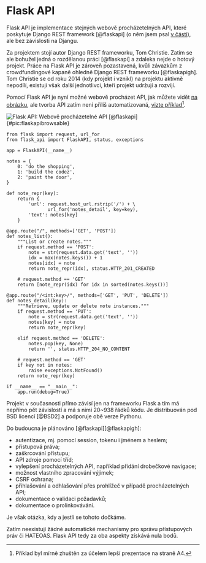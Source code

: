 Flask API
=========

Flask API je implementace stejných webově procházetelných API,
které poskytuje Django REST framework [@flaskapi] (o něm jsem psal [v části](#django-rest-framework@)),
ale bez závislosti na Djangu.

Za projektem stojí autor Django REST frameworku, Tom Christie.
Zatím se ale bohužel jedná o rozdělanou práci [@flaskapi] a zdaleka nejde o hotový projekt.
Práce na Flask API je zároveň pozastavená, kvůli závazkům z crowdfundingové kapaně ohledně Django REST frameworku [@flaskapigh].
Tom Christie se od roku 2014 (kdy projekt i vznikl) na projektu aktivně nepodílí, existují však další jednotlivci,
kteří projekt udržují a rozvíjí.

Pomocí Flask API je nyní možné webově procházet API, jak můžete vidět [na obrázku](#pic:flaskapibrowsable),
ale tvorba API zatím není příliš automatizovaná, [vizte příklad](#code:flaskapi)[^zhusteno].

[^zhusteno]: Příklad byl mírně zhuštěn za účelem lepší prezentace na straně A4.

![Flask API: Webově procházetelné API [@flaskapi]{#pic:flaskapibrowsable}](images/flask-api-browsable)

```{caption="{#code:flaskapi}Příklad použití z dokumentace Flask API \autocite{flaskapigh}" .python}
from flask import request, url_for
from flask_api import FlaskAPI, status, exceptions

app = FlaskAPI(__name__)

notes = {
    0: 'do the shopping',
    1: 'build the codez',
    2: 'paint the door',
}

def note_repr(key):
    return {
        'url': request.host_url.rstrip('/') + \
               url_for('notes_detail', key=key),
        'text': notes[key]
    }

@app.route("/", methods=['GET', 'POST'])
def notes_list():
    """List or create notes."""
    if request.method == 'POST':
        note = str(request.data.get('text', ''))
        idx = max(notes.keys()) + 1
        notes[idx] = note
        return note_repr(idx), status.HTTP_201_CREATED

    # request.method == 'GET'
    return [note_repr(idx) for idx in sorted(notes.keys())]

@app.route("/<int:key>/", methods=['GET', 'PUT', 'DELETE'])
def notes_detail(key):
    """Retrieve, update or delete note instances."""
    if request.method == 'PUT':
        note = str(request.data.get('text', ''))
        notes[key] = note
        return note_repr(key)

    elif request.method == 'DELETE':
        notes.pop(key, None)
        return '', status.HTTP_204_NO_CONTENT

    # request.method == 'GET'
    if key not in notes:
        raise exceptions.NotFound()
    return note_repr(key)

if __name__ == "__main__":
    app.run(debug=True)
```

Projekt v současnosti přímo závisí jen na frameworku Flask a tím má nepřímo pět závislostí a má s nimi 20~938 řádků kódu.
Je distribuován pod BSD licencí [@BSD2] a podporuje obě verze Pythonu.

Do budoucna je plánováno [@flaskapi][@flaskapigh]:

 * autentizace, mj. pomocí session, tokenu i jménem a heslem;
 * přístupová práva;
 * zaškrcování přístupu;
 * API zdroje pomocí tříd;
 * vylepšení procházetelných API, například přidání drobečkové navigace;
 * možnost vlastního zpracování výjimek;
 * CSRF ochrana;
 * přihlašování a odhlašování přes prohlížeč v případě procházetelných API;
 * dokumentace o validaci požadavků;
 * dokumentace o prolinkovávání.

Je však otázka, kdy a jestli se tohoto dočkáme.

Zatím neexistují žádné automatické mechanismy pro správu přístupových práv či HATEOAS.
Flask API tedy za oba aspekty získává nula bodů.
